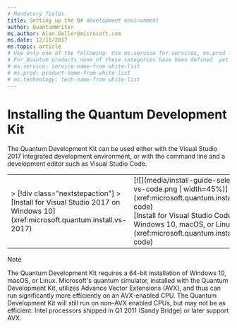 ```yaml
---
# Mandatory fields.
title: Setting up the Q# development environment 
author: QuantumWriter
ms.author: Alan.Geller@microsoft.com 
ms.date: 12/11/2017
ms.topic: article
# Use only one of the following. Use ms.service for services, ms.prod for on-prem. Remove the # before the relevant field.
# For Quantum products none of these categories have been defined  yet.
# ms.service: service-name-from-white-list
# ms.prod: product-name-from-white-list
# ms.technology: tech-name-from-white-list
---
```


# Installing the Quantum Development Kit

The Quantum Development Kit can be used either with the Visual Studio 2017 integrated development environment, or with the command line and a development editor such as Visual Studio Code.

<table>
<tr>
<td>
> [!div class="nextstepaction"]
> [Install for Visual Studio 2017 on Windows 10](xref:microsoft.quantum.install.vs-2017)
</td>

<td>
[![](media/install-guide-select-vs-code.png | width=45%)](xref:microsoft.quantum.install.vs-code)
<div class="nextstepaction">
[Install for Visual Studio Code on Windows 10, macOS, or Linux](xref:microsoft.quantum.install.vs-code)
</div>
</td>
</tr>
</table>

> [!NOTE]
> The Quantum Development Kit requires a 64-bit installation of Windows 10, macOS, or Linux.
> Microsoft's quantum simulator, installed with the Quantum Development Kit, utilizes Advance Vector Extensions (AVX), and thus can run significantly more efficiently on an AVX-enabled CPU.
> The Quantum Development Kit will still run on non–AVX enabled CPUs, but may not be as efficient.
> Intel processors shipped in Q1 2011 (Sandy Bridge) or later support AVX.


